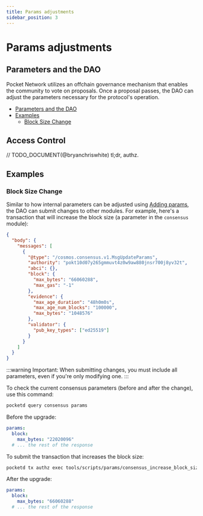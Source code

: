 ```yaml
---
title: Params adjustments
sidebar_position: 3
---
```


# Params adjustments <!-- omit in toc -->

## Parameters and the DAO

Pocket Network utilizes an offchain governance mechanism that enables the community to vote on proposals. Once a proposal passes, the DAO can adjust the parameters necessary for the protocol's operation.

- [Parameters and the DAO](#parameters-and-the-dao)
- [Examples](#examples)
  - [Block Size Change](#block-size-change)

## Access Control

// TODO_DOCUMENT(@bryanchriswhite) tl;dr, authz.

## Examples

### Block Size Change

Similar to how internal parameters can be adjusted using [Adding params](../../develop/developer_guide/adding_params.md), the DAO can submit changes to other modules. For example, here's a transaction that will increase the block size (a parameter in the `consensus` module):

```json
{
  "body": {
    "messages": [
      {
        "@type": "/cosmos.consensus.v1.MsgUpdateParams",
        "authority": "pokt10d07y265gmmuvt4z0w9aw880jnsr700j8yv32t",
        "abci": {},
        "block": {
          "max_bytes": "66060288",
          "max_gas": "-1"
        },
        "evidence": {
          "max_age_duration": "48h0m0s",
          "max_age_num_blocks": "100000",
          "max_bytes": "1048576"
        },
        "validator": {
          "pub_key_types": ["ed25519"]
        }
      }
    ]
  }
}
```

:::warning
Important: When submitting changes, you must include all parameters, even if you're only modifying one.
:::

To check the current consensus parameters (before and after the change), use this command:

```bash
pocketd query consensus params
```

Before the upgrade:

```yaml
params:
  block:
    max_bytes: "22020096"
  # ... the rest of the response
```

To submit the transaction that increases the block size:

```bash
pocketd tx authz exec tools/scripts/params/consensus_increase_block_size.json --from pnf --yes
```

After the upgrade:

```yaml
params:
  block:
    max_bytes: "66060288"
  # ... the rest of the response
```

